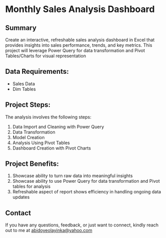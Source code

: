 # Monthly Sales Analysis Dashboard

## Summary
Create an interactive, refreshable sales analysis dashboard in Excel that provides insights into sales performance, trends, and key metrics. This project will leverage Power Query for data transformation and Pivot Tables/Charts for visual representation

## Data Requirements:
- Sales Data
- Dim Tables

## Project Steps:
The analysis involves the following steps:
1. Data Import and Cleaning with Power Query
2. Data Transformation
3. Model Creation
4. Analysis Using Pivot Tables
5. Dashboard Creation with Pivot Charts

## Project Benefits:
1. Showcase ability to turn raw data into meaningful insights
2. Showcase ability to use Power Query for data transformation and Pivot tables for analysis
3. Refreshable aspect of report shows efficiency in handling ongoing data updates

## Contact
If you have any questions, feedback, or just want to connect, kindly reach out to me at abidoyeolayinka@yahoo.com
